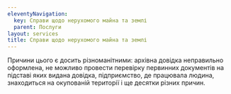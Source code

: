 ```yaml
---
eleventyNavigation:
  key: Справи щодо нерухомого майна та землі
  parent: Послуги
layout: services
title: Справи щодо нерухомого майна та землі
---
```


Причини цього є досить різноманітними: архівна довідка неправильно оформлена, не можливо провести перевірку первинних документів на підставі яких видана довідка, підприємство, де працювала людина, знаходиться на окупованій території і ще десятки різних причин.
